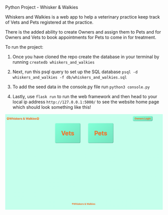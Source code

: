 Python Project - Whisker & Walkies

Whiskers and Walkies is a web app to help a veterinary practice keep track of Vets and Pets registered at the practice.

There is the added ability to create Owners and assign them to Pets and for Owners and Vets to book appointments for Pets to come in for treatment.


To run the project:

1. Once you have cloned the repo create the database in your terminal by running `createdb whiskers_and_walkies`

2. Next, run this psql query to set up the SQL database `psql -d whiskers_and_walkies -f db/whiskers_and_walkies.sql`

3. To add the seed data in the console.py file run `python3 console.py`

4. Lastly, use `flask run` to run the web framework and then head to your local ip address `http://127.0.0.1:5000/` to see the website home page which should look something like this!

![Home Page](templates/img/Home%20Page.png)